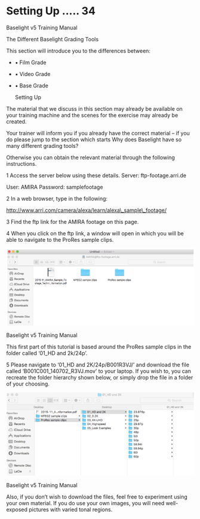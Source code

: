 # Setting Up ..... 34



Baselight v5 Training Manual

The Different Baselight Grading Tools

This section will introduce you to the differences between:

* ▪  Film Grade
* ▪  Video Grade
* ▪  Base Grade

  Setting Up

The material that we discuss in this section may already be available on your training machine and the scenes for the exercise may already be created.

Your trainer will inform you if you already have the correct material – if you do please jump to the section which starts Why does Baselight have so many different grading tools?

Otherwise you can obtain the relevant material through the following instructions.

1  Access the server below using these details. Server: ftp-footage.arri.de

User: AMIRA Password: samplefootage

2  In a web browser, type in the following:

http://www.arri.com/camera/alexa/learn/alexa\_sample\_footage/

3  Find the ftp link for the AMIRA footage on this page.

4  When you click on the ftp link, a window will open in which you will be able to navigate to the ProRes sample clips.

![](../.gitbook/assets/2021-10-06-01.54.34.png)



Baselight v5 Training Manual

This first part of this tutorial is based around the ProRes sample clips in the folder called ‘01\_HD and 2k/24p’.

5 Please navigate to ‘01\_HD and 2K/24p/B001R3VJ/’ and download the file called ‘B001C001\_140702\_R3VJ.mov’ to your laptop. If you wish to, you can recreate the folder hierarchy shown below, or simply drop the file in a folder of your choosing.

![](../.gitbook/assets/2021-10-06-01.55.07.png)



Baselight v5 Training Manual

Also, if you don’t wish to download the files, feel free to experiment using your own material. If you do use your own images, you will need well-exposed pictures with varied tonal regions.







